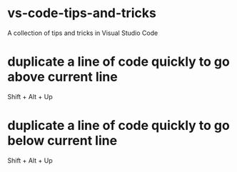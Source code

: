 # vs-code-tips-and-tricks
A collection of tips and tricks in Visual Studio Code

# duplicate a line of code quickly to go above current line
Shift + Alt + Up

# duplicate a line of code quickly to go below current line
Shift + Alt + Up
